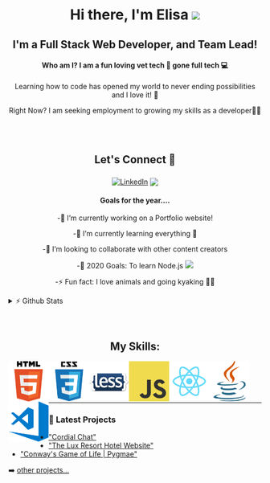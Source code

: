 

<h1 align="center">Hi there, I'm Elisa  <img width="30px" src="https://raw.githubusercontent.com/MartinHeinz/MartinHeinz/master/wave.gif"/></h1>

<h2 align="center"> I'm a Full Stack Web Developer, and Team Lead!</h2>
<h4 align="center"> Who am I? I am a fun loving vet tech 🐾 gone full tech 💻 </h4>
<p align="center">Learning how to code has opened my world to never ending possibilities and I love it! 🌟</p>
<p align="center">Right Now? I am seeking employment to growing my skills as a developer👩‍💻 </p>
 <br>
 <br>
<div align = "center">
 <h2 align="center" >Let's Connect 🔗 </h2>

<a href="https://www.linkedin.com/in/elisa-alvarez-full-stack-dev/"><img align="middle" src="https://www.flaticon.com/svg/static/icons/svg/185/185964.svg" alt="LinkedIn" width="50"/></a>
<a href="mailto:elisaalvarez211@gmail.com"><img align="middle" src="https://img.icons8.com/clouds/100/000000/gmail.png"/></a>
</div>

<h4 align="center"> Goals for the year....</h4> 
<p align="center">-🔭 I’m currently working on a Portfolio website!</p>
<p align="center">-🌱 I’m currently learning everything 🤣</p>
<p align="center">-👯 I’m looking to collaborate with other content creators</p>
<p align="center">-🥅 2020 Goals: To learn Node.js <img width="20" src="https://img.icons8.com/windows/32/000000/node-js.png"/> </p>
<p align="center">-⚡ Fun fact: I love animals and going kyaking 🚣‍♀️ </p>

<details>
  <summary>⚡ Github Stats</summary>
<img alt="Elisa's github stats" src ="https://github-readme-stats.vercel.app/api?username=Elisa-Alvarez&show_icons=true&theme=dracula"/>

</details>

<br />
<br />

<h2 align="center"> My Skills: </h2>

<div align="center">
 <img align="left" alt="HTML5" width="80px" src="https://raw.githubusercontent.com/github/explore/80688e429a7d4ef2fca1e82350fe8e3517d3494d/topics/html/html.png" />
<img align="left" alt="CSS3" width="80px" src="https://raw.githubusercontent.com/github/explore/80688e429a7d4ef2fca1e82350fe8e3517d3494d/topics/css/css.png" />
<img align="left" alt="Less" width="80px" src="https://raw.githubusercontent.com/github/explore/80688e429a7d4ef2fca1e82350fe8e3517d3494d/topics/less/less.png" />
<img align="left" alt="JavaScript" width="80px" src="https://raw.githubusercontent.com/github/explore/80688e429a7d4ef2fca1e82350fe8e3517d3494d/topics/javascript/javascript.png" />
<img align="left" alt="React" width="80px" src="https://raw.githubusercontent.com/github/explore/80688e429a7d4ef2fca1e82350fe8e3517d3494d/topics/react/react.png" />
<img align="left" alt="React" width="80px" src="https://raw.githubusercontent.com/github/explore/80688e429a7d4ef2fca1e82350fe8e3517d3494d/topics/java/java.png" />
<img align="left" alt="Visual Studio Code" width="80px" src="https://raw.githubusercontent.com/github/explore/80688e429a7d4ef2fca1e82350fe8e3517d3494d/topics/visual-studio-code/visual-studio-code.png" />

 </div>
 
<br >
<br >
<br>
<br>


---

### 🚧 Latest Projects

- ["Cordial Chat"](https://cordial-chat.web.app/)
- ["The Lux Resort Hotel Website"](https://theluxresort.netlify.app/)
- ["Conway's  Game of Life | Pygmae"](https://github.com/Elisa-Alvarez/Conways-Game-Of-Life)

➡️ [other projects...](https://github.com/Elisa-Alvarez?tab=repositories)
